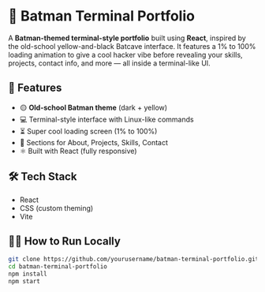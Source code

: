 # 🦇 Batman Terminal Portfolio

A **Batman-themed terminal-style portfolio** built using **React**, inspired by the old-school yellow-and-black Batcave interface.
It features a 1% to 100% loading animation to give a cool hacker vibe before revealing your skills, projects, contact info, and more — all inside a terminal-like UI.

## 🚀 Features

- 🟡 **Old-school Batman theme** (dark + yellow)
- 💻 Terminal-style interface with Linux-like commands
- ⏳ Super cool loading screen (1% to 100%)
- 📁 Sections for About, Projects, Skills, Contact
- ⚛️ Built with React (fully responsive)

## 🛠️ Tech Stack

- React
- CSS (custom theming)
- Vite

## 🧑‍💻 How to Run Locally

```bash
git clone https://github.com/yourusername/batman-terminal-portfolio.git
cd batman-terminal-portfolio
npm install
npm start

